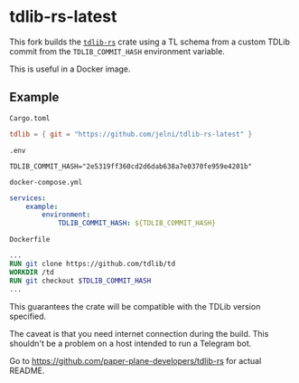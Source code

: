 # tdlib-rs-latest

This fork builds the [`tdlib-rs`](https://github.com/paper-plane-developers/tdlib-rs) crate using a TL schema from a custom TDLib commit from the `TDLIB_COMMIT_HASH` environment variable.

This is useful in a Docker image.

## Example

`Cargo.toml`

```toml
tdlib = { git = "https://github.com/jelni/tdlib-rs-latest" }
```

`.env`

```dotenv
TDLIB_COMMIT_HASH="2e5319ff360cd2d6dab638a7e0370fe959e4201b"
```

`docker-compose.yml`

```yaml
services:
    example:
        environment:
            TDLIB_COMMIT_HASH: ${TDLIB_COMMIT_HASH}
```

`Dockerfile`

```dockerfile
...
RUN git clone https://github.com/tdlib/td
WORKDIR /td
RUN git checkout $TDLIB_COMMIT_HASH
...
```

This guarantees the crate will be compatible with the TDLib version specified.

The caveat is that you need internet connection during the build. This shouldn't be a problem on a host intended to run a Telegram bot.

Go to https://github.com/paper-plane-developers/tdlib-rs for actual README.
